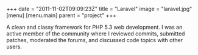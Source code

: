 +++
date = "2011-11-02T09:09:23Z"
title = "Laravel"
image = "laravel.jpg"
[menu]
  [menu.main]
    parent = "project"
+++

A clean and classy framework for PHP 5.3 web development.  I was an active member of the community where I reviewed commits, submitted patches, moderated the forums, and discussed code topics with other users.

